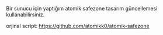 Bir sunucu için yaptığım atomik safezone tasarım güncellemesi kullanabilirsiniz.

orjinal script: https://github.com/atomikk0/atomik-safezone
